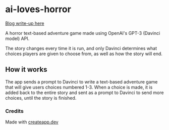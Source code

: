 # ai-loves-horror

[Blog write-up here](https://annaylin.notion.site/ai-loves-horror-Winter-Show-7298b61fd37d40a9b93778572fbce217)

A horror text-based adventure game made using OpenAI's GPT-3 (Davinci model) API.

The story changes every time it is run, and only Davinci determines what choices players are given to choose from, as well as how the story will end.

## How it works

The app sends a prompt to Davinci to write a text-based adventure game that will give users choices numbered 1-3. When a choice is made, it is added back to the entire story and sent as a prompt to Davinci to send more choices, until the story is finished.

### Credits

Made with [createapp.dev](https://createapp.dev/)

